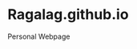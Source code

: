 # Ragalag.github.io
Personal Webpage
<!DOCTYPE html>
<html>

<head>
 <meta charset="utf-8">
 <meta name="author" content="Ragalag">
<link rel="stylesheet" href="style.css" type="text/css" />
</head>

<body>

<div class ="mainOne">
<p class ="text">

</p>
</div>
<div = "mainsTwo">

</div>

<div = "mainsOne">

</div>

<div = "mainsTwo">

</div>

</body>

</html>
